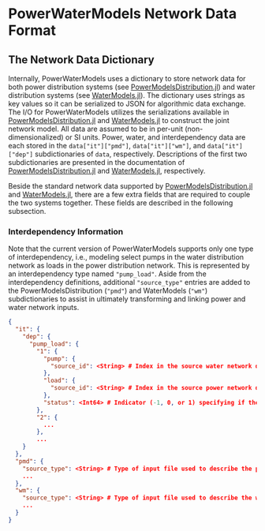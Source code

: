 # PowerWaterModels Network Data Format

## The Network Data Dictionary
Internally, PowerWaterModels uses a dictionary to store network data for both power distribution systems (see [PowerModelsDistribution.jl](https://lanl-ansi.github.io/PowerModelsDistribution.jl/stable/)) and water distribution systems (see [WaterModels.jl](https://lanl-ansi.github.io/WaterModels.jl/stable/)).
The dictionary uses strings as key values so it can be serialized to JSON for algorithmic data exchange.
The I/O for PowerWaterModels utilizes the serializations available in [PowerModelsDistribution.jl](https://lanl-ansi.github.io/PowerModelsDistribution.jl/stable/) and [WaterModels.jl](https://lanl-ansi.github.io/WaterModels.jl/stable/) to construct the joint network model.
All data are assumed to be in per-unit (non-dimensionalized) or SI units.
Power, water, and interdependency data are each stored in the `data["it"]["pmd"]`, `data["it"]["wm"]`, and `data["it"]["dep"]` subdictionaries of `data`, respectively.
Descriptions of the first two subdictionaries are presented in the documentation of [PowerModelsDistribution.jl](https://lanl-ansi.github.io/PowerModelsDistribution.jl/stable/) and [WaterModels.jl](https://lanl-ansi.github.io/WaterModels.jl/stable/), respectively.

Beside the standard network data supported by [PowerModelsDistribution.jl](https://lanl-ansi.github.io/PowerModelsDistribution.jl/stable/) and [WaterModels.jl](https://lanl-ansi.github.io/WaterModels.jl/stable/), there are a few extra fields that are required to couple the two systems together.
These fields are described in the following subsection.

### Interdependency Information
Note that the current version of PowerWaterModels supports only one type of interdependency, i.e., modeling select pumps in the water distribution network as loads in the power distribution network.
This is represented by an interdependency type named `"pump_load"`.
Aside from the interdependency definitions, additional `"source_type"` entries are added to the PowerModelsDistribution (`"pmd"`) and WaterModels (`"wm"`) subdictionaries to assist in ultimately transforming and linking power and water network inputs.
```json
{
  "it": {
    "dep": {
      "pump_load": {
        "1": {
          "pump": {
            "source_id": <String> # Index in the source water network data file of the pump that is being modeled in the interdependency.
          },
          "load": {
            "source_id": <String> # Index in the source power network data file of the load that is being modeled in the interdependency.
          },
          "status": <Int64> # Indicator (-1, 0, or 1) specifying if the status of the interdependency is unknown (-1, i.e., potentially on _or_ off), inactive (0, i.e., off) or active (1, i.e., on).
        },
        "2": {
          ...
        },
        ...
    }
  },
  "pmd": {
    "source_type": <String> # Type of input file used to describe the power distribution network model. Can be "opendss" or "matpower".
    ...
  },
  "wm": {
    "source_type": <String> # Type of input file used to describe the water distribution network model. Can be "epanet" with possible future extensions.
    ...
  }
}
```

